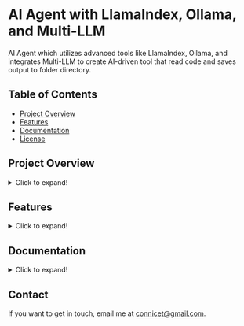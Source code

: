 # AI Agent with LlamaIndex, Ollama, and Multi-LLM

 AI Agent which utilizes advanced tools like LlamaIndex, Ollama, and integrates Multi-LLM to create AI-driven tool that read code and saves output to folder directory. 

## Table of Contents
- [Project Overview](#project-overview)
- [Features](#features)
- [Documentation](#documentation)
- [License](#license)

## Project Overview
<details>
<summary>Click to expand!</summary>
This project uses advanced AI components to efficiently handle complex data querying and manipulation tasks. It is designed to leverage multiple language models (LLMs), integrated using the Retriever-Answer Generator (RAG) framework, to enhance the processing and understanding of large datasets.

### Key Features
- **Advanced Data Querying**: Utilizes LlamaIndex for sophisticated data retrieval, ensuring quick and accurate access to the necessary information.
- **Multi-LLM Integration**: Incorporates multiple language models that work together to analyze and process data, providing a comprehensive understanding of text-based information.
- **Dynamic Tool Selection**: Equipped with various tools, the system intelligently selects the most appropriate tool based on the specific use case scenario, optimizing performance and results.
- **Automated Code Generation**: Feeds data, including code files, to the agent, which then generates relevant code snippets or entire programs based on the input provided.
- **Result Persistence**: Outputs are systematically parsed and saved to a designated output folder, making it easy to access and utilize generated data.


Models used:
- **LlamaIndex**:  indexing and retrieval capabilities for llm applications.
- **Ollama**: A powerful language model for understanding and generating human-like 
text.
- **RAG**: Retrieval Augmented Generation.
- **Multi-LLM**: Utilizes multiple language models to enhance processing power and accuracy.
</details>



## Features
<details>
<summary>Click to expand!</summary>
- Document querying and processing.
- AI models for enhanced data interpretation.
- Scalable architecture suitable for expanding with more features or models.
</details>


## Documentation
<details>
<summary>Click to expand!</summary>

For more detailed information about how to use this project and the technologies involved, visit the following links:

- [LlamaIndex Documentation](https://llamaindex.example.com/docs)
- [Ollama Documentation](https://ollama.example.com/docs)
- [Multi-LLM Documentation](https://multillm.example.com/docs)
</details>


## Contact
If you want to get in touch, email me at [connicet@gmail.com](mailto:connicet@gmail.com).


